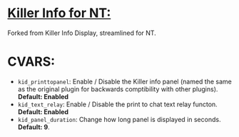 # <ins>Killer Info for NT:</ins>

Forked from Killer Info Display, streamlined for NT.  

# CVARS:  
- `kid_printtopanel`: Enable / Disable the Killer info panel (named the same as the original plugin for backwards comptibility with other plugins). **Default: Enabled**
- `kid_text_relay`: Enable / Disable the print to chat text relay functon. **Default: Enabled**
- `kid_panel_duration`: Change how long panel is displayed in seconds. **Default: 9**.
